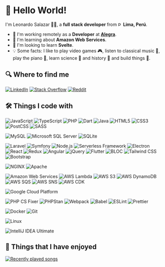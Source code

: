 # 👋 Hello World!
I'm Leonardo Salazar 🧑‍💻, a **full stack developer** from <img src="https://hatscripts.github.io/circle-flags/flags/pe.svg" width="12" alt="Peruvian flag"> **Lima, Perú**.

- 💼 I'm working remotely as a **Developer** at [**Alegra**](https://www.alegra.com/).
- 🌱 I'm learning about **Amazon Web Services**.
- 🔭 I'm looking to learn **Svelte**.
- 💡 Some facts: I like to play video games 🎮, listen to classical music 🎼, play the piano 🎹, learn science 🧬 and history 📖 and build things 🔨.

## 🔍 Where to find me
[![LinkedIn](https://img.shields.io/badge/LinkedIn-0077B5?style=for-the-badge&logo=linkedin&logoColor=white)](https://www.linkedin.com/in/lsalazarm99)
[![Stack Overflow](https://img.shields.io/badge/Stack_Overflow-FE7A16?style=for-the-badge&logo=stack-overflow&logoColor=white)](https://stackoverflow.com/users/10750938)
[![Reddit](https://img.shields.io/badge/Reddit-FF4500?style=for-the-badge&logo=reddit&logoColor=white)](https://www.reddit.com/user/lsalazarm99)

## 🛠️ Things I code with
![JavaScript](https://img.shields.io/badge/JavaScript-FCDC3A?style=for-the-badge&logo=javascript&logoColor=black)
![TypeScript](https://img.shields.io/badge/TypeScript-3378C2?style=for-the-badge&logo=typescript&logoColor=white)
![PHP](https://img.shields.io/badge/PHP-8892BD?style=for-the-badge&logo=php&logoColor=white)
![Dart](https://img.shields.io/badge/Dart-075898?style=for-the-badge&logo=dart&logoColor=white)
![Java](https://img.shields.io/badge/Java-E5242b?style=for-the-badge&logo=java&logoColor=white)
![HTML5](https://img.shields.io/badge/HTML5-DC4D2E?style=for-the-badge&logo=html5&logoColor=white)
![CSS3](https://img.shields.io/badge/CSS3-274DDF?style=for-the-badge&logo=css3&logoColor=white)
![PostCSS](https://img.shields.io/badge/PostCSS-DC3C1B?style=for-the-badge&logo=postcss&logoColor=white)
![SASS](https://img.shields.io/badge/Sass-CE6598?style=for-the-badge&logo=sass&logoColor=white)

![MySQL](https://img.shields.io/badge/MySQL-055B83?style=for-the-badge&logo=mysql&logoColor=white)
![Microsoft SQL Server](https://img.shields.io/badge/Microsoft_SQL_Server-CC2927?style=for-the-badge&logo=microsoftsqlserver&logoColor=white)
![SQLite](https://img.shields.io/badge/SQLite-074A63?style=for-the-badge&logo=sqlite&logoColor=white)

![Laravel](https://img.shields.io/badge/Laravel-FE312A?style=for-the-badge&logo=laravel&logoColor=white)
![Symfony](https://img.shields.io/badge/Symfony-1A171B?style=for-the-badge&logo=symfony&logoColor=white)
![Node.js](https://img.shields.io/badge/Node.js-3F8543?style=for-the-badge&logo=node.js&logoColor=white)
![Serverless Framework](https://img.shields.io/badge/Serverless_Framework-FD5750?style=for-the-badge&logo=serverless&logoColor=white)
![Electron](https://img.shields.io/badge/Electron-48848E?style=for-the-badge&logo=electron&logoColor=white)
![React](https://img.shields.io/badge/React-64DAF9?style=for-the-badge&logo=react&logoColor=black)
![Redux](https://img.shields.io/badge/Redux-764BB8?style=for-the-badge&logo=redux&logoColor=white)
![Angular](https://img.shields.io/badge/Angular-C20832?style=for-the-badge&logo=angular&logoColor=white)
![jQuery](https://img.shields.io/badge/jQuery-0D69AA?style=for-the-badge&logo=jquery&logoColor=white)
![Flutter](https://img.shields.io/badge/Flutter-62C9F6?style=for-the-badge&logo=flutter&logoColor=white)
![BLOC](https://img.shields.io/badge/BLOC-0A84BE?style=for-the-badge&logo=flutter&logoColor=white)
![Tailwind CSS](https://img.shields.io/badge/Tailwind_CSS-15B6D2?style=for-the-badge&logo=tailwind-css&logoColor=white)
![Bootstrap](https://img.shields.io/badge/Bootstrap-7715F1?style=for-the-badge&logo=bootstrap&logoColor=white)

![NGINX](https://img.shields.io/badge/NGINX-0C9641?style=for-the-badge&logo=nginx&logoColor=white)
![Apache](https://img.shields.io/badge/Apache-C22342?style=for-the-badge&logo=apache&logoColor=white)

![Amazon Web Services](https://img.shields.io/badge/Amazon_Web_Services-232F3E?style=for-the-badge&logo=amazonaws&logoColor=white)
![AWS Lambda](https://img.shields.io/badge/AWS_Lambda-FF9900?style=for-the-badge&logo=awslambda&logoColor=white)
![AWS S3](https://img.shields.io/badge/AWS_S3-569A31?style=for-the-badge&logo=amazons3&logoColor=white)
![AWS DynamoDB](https://img.shields.io/badge/AWS_DynamoDB-4053D6?style=for-the-badge&logo=amazondynamodb&logoColor=white)
![AWS SQS](https://img.shields.io/badge/AWS_SQS-CC2264?style=for-the-badge&logo=amazonaws&logoColor=white)
![AWS SNS](https://img.shields.io/badge/AWS_SNS-CC2264?style=for-the-badge&logo=amazonaws&logoColor=white)
![AWS CDK](https://img.shields.io/badge/AWS_CDK-CC2264?style=for-the-badge&logo=amazonaws&logoColor=white)

![Google Cloud Platform](https://img.shields.io/badge/Google_Cloud_Platform-1A73E8?style=for-the-badge&logo=google-cloud&logoColor=white)

![PHP CS Fixer](https://img.shields.io/badge/PHP_CS_Fixer-1A171B?style=for-the-badge&logo=php&logoColor=white)
![PHPStan](https://img.shields.io/badge/PHPStan-1A171B?style=for-the-badge&logo=php&logoColor=white)
![Webpack](https://img.shields.io/badge/Webpack-2072B1?style=for-the-badge&logo=webpack&logoColor=white)
![Babel](https://img.shields.io/badge/Babel-F9DC54?style=for-the-badge&logo=babel&logoColor=black)
![ESLint](https://img.shields.io/badge/ESLint-4B33BE?style=for-the-badge&logo=eslint&logoColor=white)
![Prettier](https://img.shields.io/badge/Prettier-1A2B33?style=for-the-badge&logo=prettier&logoColor=white)

![Docker](https://img.shields.io/badge/Docker-2896E9?style=for-the-badge&logo=docker&logoColor=white)
![Git](https://img.shields.io/badge/Git-F54F31?style=for-the-badge&logo=git&logoColor=white)

![Linux](https://img.shields.io/badge/Linux-000000?style=for-the-badge&logo=linux&logoColor=white)

![IntelliJ IDEA Ultimate](https://img.shields.io/badge/IntelliJ_IDEA_Ultimate-000000?style=for-the-badge&logo=intellij-idea&logoColor=white)

## 🎉 Things that I have enjoyed
[![Recently played songs](https://spotify-recently-played-readme.vercel.app/api?user=12182353177&unique=true)](https://open.spotify.com/user/12182353177)
